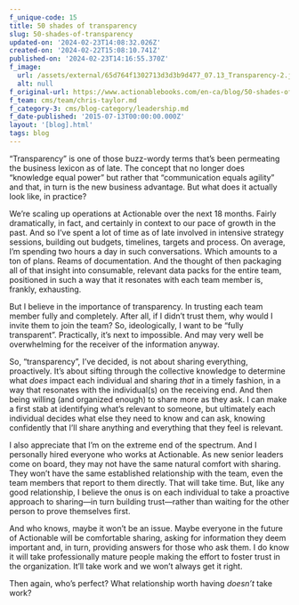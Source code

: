 ```yaml
---
f_unique-code: 15
title: 50 shades of transparency
slug: 50-shades-of-transparency
updated-on: '2024-02-23T14:08:32.026Z'
created-on: '2024-02-22T15:08:10.741Z'
published-on: '2024-02-23T14:16:55.370Z'
f_image:
  url: /assets/external/65d764f1302713d3d3b9d477_07.13_Transparency-2.jpeg
  alt: null
f_original-url: https://www.actionablebooks.com/en-ca/blog/50-shades-of-transparency/
f_team: cms/team/chris-taylor.md
f_category-3: cms/blog-category/leadership.md
f_date-published: '2015-07-13T00:00:00.000Z'
layout: '[blog].html'
tags: blog
---
```


“Transparency” is one of those buzz-wordy terms that’s been permeating the business lexicon as of late. The concept that no longer does “knowledge equal power” but rather that “communication equals agility” and that, in turn is the new business advantage. But what does it actually look like, in practice?

We’re scaling up operations at Actionable over the next 18 months. Fairly dramatically, in fact, and certainly in context to our pace of growth in the past. And so I’ve spent a lot of time as of late involved in intensive strategy sessions, building out budgets, timelines, targets and process. On average, I’m spending two hours a day in such conversations. Which amounts to a ton of plans. Reams of documentation. And the thought of then packaging all of that insight into consumable, relevant data packs for the entire team, positioned in such a way that it resonates with each team member is, frankly, exhausting.

But I believe in the importance of transparency. In trusting each team member fully and completely. After all, if I didn’t trust them, why would I invite them to join the team? So, ideologically, I want to be “fully transparent”. Practically, it’s next to impossible. And may very well be overwhelming for the receiver of the information anyway.

So, “transparency”, I’ve decided, is not about sharing everything, proactively. It’s about sifting through the collective knowledge to determine what _does_ impact each individual and sharing _that_ in a timely fashion, in a way that resonates with the individual(s) on the receiving end. And then being willing (and organized enough) to share more as they ask. I can make a first stab at identifying what’s relevant to someone, but ultimately each individual decides what else they need to know and can ask, knowing confidently that I’ll share anything and everything that they feel is relevant.

I also appreciate that I’m on the extreme end of the spectrum. And I personally hired everyone who works at Actionable. As new senior leaders come on board, they may not have the same natural comfort with sharing. They won’t have the same established relationship with the team, even the team members that report to them directly. That will take time. But, like any good relationship, I believe the onus is on each individual to take a proactive approach to sharing—in turn building trust—rather than waiting for the other person to prove themselves first.

And who knows, maybe it won’t be an issue. Maybe everyone in the future of Actionable will be comfortable sharing, asking for information they deem important and, in turn, providing answers for those who ask them. I do know it will take professionally mature people making the effort to foster trust in the organization. It’ll take work and we won’t always get it right.

Then again, who’s perfect? What relationship worth having _doesn’t_ take work?
